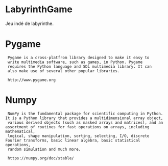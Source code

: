 # LabyrinthGame

Jeu indé de labyrinthe.

Pygame
============

     Pygame is a cross-platfrom library designed to make it easy to
     write multimedia software, such as games, in Python. Pygame
     requires the Python language and SDL multimedia library. It can
     also make use of several other popular libraries.

     http://www.pygame.org

Numpy 
==========
     NumPy is the fundamental package for scientific computing in Python. It is a Python library that provides a multidimensional array object, 
     various derived objects (such as masked arrays and matrices), and an assortment of routines for fast operations on arrays, including mathematical, 
     logical, shape manipulation, sorting, selecting, I/O, discrete Fourier transforms, basic linear algebra, basic statistical operations, 
     random simulation and much more.
     
     https://numpy.org/doc/stable/
